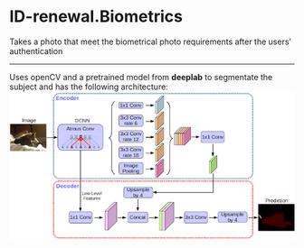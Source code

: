 # ID-renewal.Biometrics
Takes a photo that meet the biometrical photo requirements after the users' authentication
______________________
Uses openCV and a pretrained model from **deeplab** to segmentate the subject and has the following architecture:
![architec](/asset/deeplab.png)

